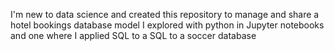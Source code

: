 I'm new to data science and created this repository to manage and share a hotel bookings database model I explored with python in Jupyter notebooks and one where I applied SQL to a SQL to a soccer database

